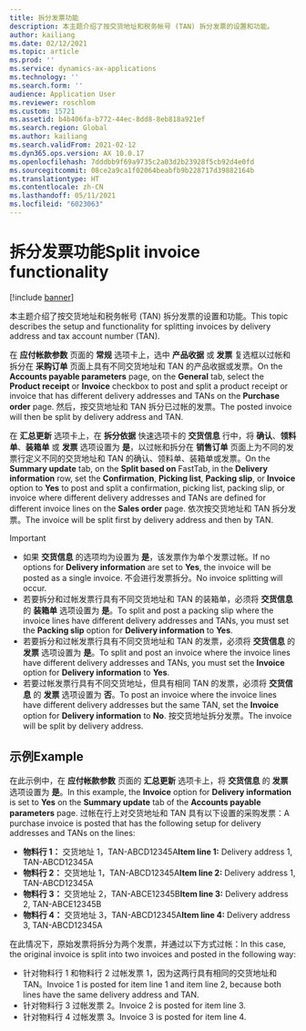 ```yaml
---
title: 拆分发票功能
description: 本主题介绍了按交货地址和税务帐号 (TAN) 拆分发票的设置和功能。
author: kailiang
ms.date: 02/12/2021
ms.topic: article
ms.prod: ''
ms.service: dynamics-ax-applications
ms.technology: ''
ms.search.form: ''
audience: Application User
ms.reviewer: roschlom
ms.custom: 15721
ms.assetid: b4b406fa-b772-44ec-8dd8-8eb818a921ef
ms.search.region: Global
ms.author: kailiang
ms.search.validFrom: 2021-02-12
ms.dyn365.ops.version: AX 10.0.17
ms.openlocfilehash: 7dddbb9f69a9735c2a03d2b23928f5cb92d4e0fd
ms.sourcegitcommit: 08ce2a9ca1f02064beabfb9b228717d39882164b
ms.translationtype: HT
ms.contentlocale: zh-CN
ms.lasthandoff: 05/11/2021
ms.locfileid: "6023063"
---
```

# <a name="split-invoice-functionality"></a><span data-ttu-id="d5dfd-103">拆分发票功能</span><span class="sxs-lookup"><span data-stu-id="d5dfd-103">Split invoice functionality</span></span>

[!include [banner](../includes/banner.md)]

<span data-ttu-id="d5dfd-104">本主题介绍了按交货地址和税务帐号 (TAN) 拆分发票的设置和功能。</span><span class="sxs-lookup"><span data-stu-id="d5dfd-104">This topic describes the setup and functionality for splitting invoices by delivery address and tax account number (TAN).</span></span>

<span data-ttu-id="d5dfd-105">在 **应付帐款参数** 页面的 **常规** 选项卡上，选中 **产品收据** 或 **发票** 复选框以过帐和拆分在 **采购订单** 页面上具有不同交货地址和 TAN 的产品收据或发票。</span><span class="sxs-lookup"><span data-stu-id="d5dfd-105">On the **Accounts payable parameters** page, on the **General** tab, select the **Product receipt** or **Invoice** checkbox to post and split a product receipt or invoice that has different delivery addresses and TANs on the **Purchase order** page.</span></span> <span data-ttu-id="d5dfd-106">然后，按交货地址和 TAN 拆分已过帐的发票。</span><span class="sxs-lookup"><span data-stu-id="d5dfd-106">The posted invoice will then be split by delivery address and TAN.</span></span>

<span data-ttu-id="d5dfd-107">在 **汇总更新** 选项卡上，在 **拆分依据** 快速选项卡的 **交货信息** 行中，将 **确认**、**领料单**、**装箱单** 或 **发票** 选项设置为 **是**，以过帐和拆分在 **销售订单** 页面上为不同的发票行定义不同的交货地址和 TAN 的确认、领料单、装箱单或发票。</span><span class="sxs-lookup"><span data-stu-id="d5dfd-107">On the **Summary update** tab, on the **Split based on** FastTab, in the **Delivery information** row, set the **Confirmation**, **Picking list**, **Packing slip**, or **Invoice** option to **Yes** to post and split a confirmation, picking list, packing slip, or invoice where different delivery addresses and TANs are defined for different invoice lines on the **Sales order** page.</span></span> <span data-ttu-id="d5dfd-108">依次按交货地址和 TAN 拆分发票。</span><span class="sxs-lookup"><span data-stu-id="d5dfd-108">The invoice will be split first by delivery address and then by TAN.</span></span>

> [!IMPORTANT]
> - <span data-ttu-id="d5dfd-109">如果 **交货信息** 的选项均为设置为 **是**，该发票作为单个发票过帐。</span><span class="sxs-lookup"><span data-stu-id="d5dfd-109">If no options for **Delivery information** are set to **Yes**, the invoice will be posted as a single invoice.</span></span> <span data-ttu-id="d5dfd-110">不会进行发票拆分。</span><span class="sxs-lookup"><span data-stu-id="d5dfd-110">No invoice splitting will occur.</span></span>
> - <span data-ttu-id="d5dfd-111">若要拆分和过帐发票行具有不同交货地址和 TAN 的装箱单，必须将 **交货信息** 的 **装箱单** 选项设置为 **是**。</span><span class="sxs-lookup"><span data-stu-id="d5dfd-111">To split and post a packing slip where the invoice lines have different delivery addresses and TANs, you must set the **Packing slip** option for **Delivery information** to **Yes**.</span></span>
> - <span data-ttu-id="d5dfd-112">若要拆分和过帐发票行具有不同交货地址和 TAN 的发票，必须将 **交货信息** 的 **发票** 选项设置为 **是**。</span><span class="sxs-lookup"><span data-stu-id="d5dfd-112">To split and post an invoice where the invoice lines have different delivery addresses and TANs, you must set the **Invoice** option for **Delivery information** to **Yes**.</span></span>
> - <span data-ttu-id="d5dfd-113">若要过帐发票行具有不同交货地址，但具有相同 TAN 的发票，必须将 **交货信息** 的 **发票** 选项设置为 **否**。</span><span class="sxs-lookup"><span data-stu-id="d5dfd-113">To post an invoice where the invoice lines have different delivery addresses but the same TAN, set the **Invoice** option for **Delivery information** to **No**.</span></span> <span data-ttu-id="d5dfd-114">按交货地址拆分发票。</span><span class="sxs-lookup"><span data-stu-id="d5dfd-114">The invoice will be split by delivery address.</span></span>

## <a name="example"></a><span data-ttu-id="d5dfd-115">示例</span><span class="sxs-lookup"><span data-stu-id="d5dfd-115">Example</span></span>

<span data-ttu-id="d5dfd-116">在此示例中，在 **应付帐款参数** 页面的 **汇总更新** 选项卡上，将 **交货信息** 的 **发票** 选项设置为 **是**。</span><span class="sxs-lookup"><span data-stu-id="d5dfd-116">In this example, the **Invoice** option for **Delivery information** is set to **Yes** on the **Summary update** tab of the **Accounts payable parameters** page.</span></span> <span data-ttu-id="d5dfd-117">过帐在行上对交货地址和 TAN 具有以下设置的采购发票：</span><span class="sxs-lookup"><span data-stu-id="d5dfd-117">A purchase invoice is posted that has the following setup for delivery addresses and TANs on the lines:</span></span>

- <span data-ttu-id="d5dfd-118">**物料行 1：** 交货地址 1，TAN-ABCD12345A</span><span class="sxs-lookup"><span data-stu-id="d5dfd-118">**Item line 1:** Delivery address 1, TAN-ABCD12345A</span></span>
- <span data-ttu-id="d5dfd-119">**物料行 2：** 交货地址 1，TAN-ABCD12345A</span><span class="sxs-lookup"><span data-stu-id="d5dfd-119">**Item line 2:** Delivery address 1, TAN-ABCD12345A</span></span>
- <span data-ttu-id="d5dfd-120">**物料行 3：** 交货地址 2，TAN-ABCE12345B</span><span class="sxs-lookup"><span data-stu-id="d5dfd-120">**Item line 3:** Delivery address 2, TAN-ABCE12345B</span></span>
- <span data-ttu-id="d5dfd-121">**物料行 4：** 交货地址 3，TAN-ABCD12345A</span><span class="sxs-lookup"><span data-stu-id="d5dfd-121">**Item line 4:** Delivery address 3, TAN-ABCD12345A</span></span>

<span data-ttu-id="d5dfd-122">在此情况下，原始发票将拆分为两个发票，并通过以下方式过帐：</span><span class="sxs-lookup"><span data-stu-id="d5dfd-122">In this case, the original invoice is split into two invoices and posted in the following way:</span></span>

- <span data-ttu-id="d5dfd-123">针对物料行 1 和物料行 2 过帐发票 1，因为这两行具有相同的交货地址和 TAN。</span><span class="sxs-lookup"><span data-stu-id="d5dfd-123">Invoice 1 is posted for item line 1 and item line 2, because both lines have the same delivery address and TAN.</span></span>
- <span data-ttu-id="d5dfd-124">针对物料行 3 过帐发票 2。</span><span class="sxs-lookup"><span data-stu-id="d5dfd-124">Invoice 2 is posted for item line 3.</span></span>
- <span data-ttu-id="d5dfd-125">针对物料行 4 过帐发票 3。</span><span class="sxs-lookup"><span data-stu-id="d5dfd-125">Invoice 3 is posted for item line 4.</span></span>
